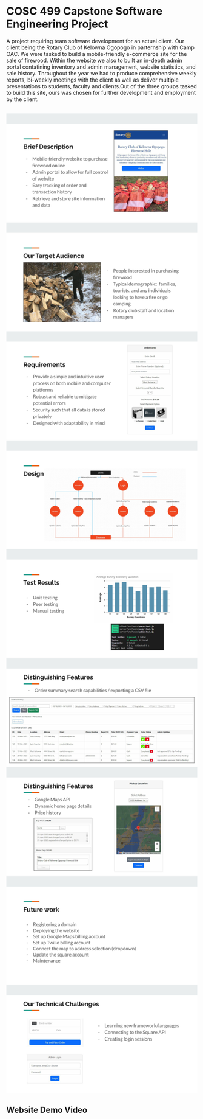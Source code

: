# COSC 499 Capstone Software Engineering Project
A project requiring team software development for an actual client. Our client being the Rotary Club of Kelowna Ogopogo in parternship with Camp OAC. We were tasked to build a mobile-friendly e-commerce site for the sale of firewood. Within the website we also to built an in-depth admin portal contatining inventory and admin management, website statistics, and sale history. Throughout the year we had to produce comprehensive
weekly reports, bi-weekly meetings with the client as well as deliver multiple presentations to students, faculty and clients.Out of the three groups tasked to build this site, ours was chosen for further development and employment by the client.
##
![image](public\RotaryClub_Presentation1.jpg)
![image](public\RotaryClub_Presentation2.jpg)
![image](public\RotaryClub_Presentation3.jpg)
![image](public\RotaryClub_Presentation4.jpg)
![image](public\RotaryClub_Presentation5.jpg)
![image](public\RotaryClub_Presentation6.jpg)
![image](public\RotaryClub_Presentation7.jpg)
![image](public\RotaryClub_Presentation8.jpg)
![image](public\RotaryClub_Presentation9.jpg)
## Website Demo Video
